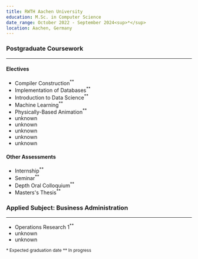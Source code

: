 ```yaml
---
title: RWTH Aachen University
education: M.Sc. in Computer Science
date_range: October 2022 - September 2024<sup>*</sup>
location: Aachen, Germany
---
```

<div class="w-full min-w-full">
	<h3 class="min-w-full">Postgraduate Coursework</h3>
	<hr>
	<div class="cell">
		<h4>Electives</h4>
		<ul>
			<li>Compiler Construction<sup>**</sup></li>
			<li>Implementation of Databases<sup>**</sup></li>
			<li>Introduction to Data Science<sup>**</sup></li>
			<li>Machine Learning<sup>**</sup></li>
			<li>Physically-Based Animation<sup>**</sup></li>
			<li class="italic text-foreground-tertiary">unknown</li>
			<li class="italic text-foreground-tertiary">unknown</li>
			<li class="italic text-foreground-tertiary">unknown</li>
			<li class="italic text-foreground-tertiary">unknown</li>
			<li class="italic text-foreground-tertiary">unknown</li>
		</ul>
	</div>
	<div class="cell">
		<h4>Other Assessments</h4>
		<ul>
			<li>Internship<sup>**</sup></li>
			<li>Seminar<sup>**</sup></li>
			<li>Depth Oral Colloquium<sup>**</sup></li>
			<li>Masters's Thesis<sup>**</sup></li>
		</ul>
	</div>
</div>

<div class="w-full min-w-full cell-non-md">
	<h3 class="min-w-full">Applied Subject: Business Administration</h3>
	<hr>
	<div class="cell-non-md">
		<ul>
			<li>Operations Research 1<sup>**</sup></li>
			<li class="italic text-foreground-tertiary">unknown</li>
			<li class="italic text-foreground-tertiary">unknown</li>
		</ul>
	</div>
</div>

<div class="w-full min-w-full flex justify-start">
	<sup class="sup mr-2">
	* Expected graduation date
	</sup>
	<sup class="sup mr-2">
	** In progress
	</sup>
</div>